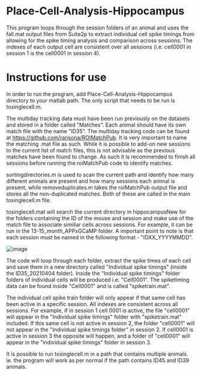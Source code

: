 # Place-Cell-Analysis-Hippocampus
This program loops through the session folders of an animal and uses the fall.mat output files from Suite2p to extract individual cell spike timings from allowing for the spike timing analysis and comparison across sessions. The indexes of each output cell are consistent over all sessions (i.e. cell0001 in session 1 is the cell0001 in session 4).

# Instructions for use
In order to run the program, add Place-Cell-Analysis-Hippocampus directory to your matlab path. The only script that needs to be run is tosinglecell.m.

The multiday tracking data must have been run previously on the datasets and stored in a folder called "Matches". Each animal should have its own match file with the name "ID35". The multiday tracking code can be found at https://github.com/ransona/ROIMatchPub. It is very important to name the matching .mat file as such. While it is possible to add-on new sessions to the current list of match files, this is not advisable as the previous matches have been found to change. As such it is recommended to finish all sessions before running the roiMatchPub code to identify matches.

sortingdirectories.m is used to scan the current path and identify how many different animals are present and how many sessions each animal is present, while removeduplicates.m takes the roiMatchPub output file and stores all the non-duplicated matches. Both of these are called in the main tosinglecell.m file. 

tosinglecell.mat will search the current directory in hippocampusNew for the folders containing the ID of the mouse and session and make use of the match file to associate similiar cells across sessions. For example, it can be run in the 13-15_month_APPxGCaMP folder. A important point to note is that each session must be named in the following format - "IDXX_YYYYMMDD".

![image](https://user-images.githubusercontent.com/70510030/126143710-aed28dad-0a38-4a25-aac4-52fa6440d65f.png)

The code will loop through each folder, extract the spike times of each cell and save them in a new directory called "Individual spike timings" (inside the ID35_20210404 folder). Inside the "Individual spike timings" folder folders of individual cells will be produced i.e. "Cell0001". The spiketiming data can be found inside "Cell0001" and is called "spiketrain.mat". 

The individual cell spike train folder will only appear if that same cell has been active in a specific session. All indexes are consistent across all sessions. For example, if in session 1 cell 0001 is active, the file "cell0001" will appear in the "Individual spike timings" folder with "spiketrain.mat" included. If this same cell is not active in session 2, the folder "cell0001" will not appear in  the "Individual spike timings folder" in session 2. If cell0001 is active in session 3 the opposite will happen, and a folder of "cell0001" will appear in the "individual spike timings" folder in session 3.

It is possible to run tosinglecell.m in a path that contains multiple animals. ie. the program will work as per normal if the path contains ID45 and ID39 animals.


